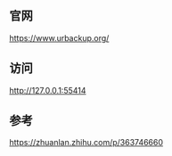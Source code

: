## 官网
https://www.urbackup.org/

## 访问
http://127.0.0.1:55414

## 参考
https://zhuanlan.zhihu.com/p/363746660
